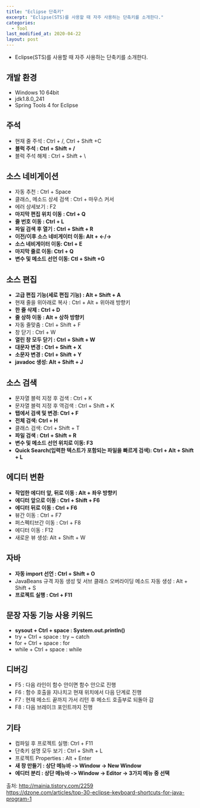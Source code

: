 ```yaml
---
title: "Eclipse 단축키"
excerpt: "Eclipse(STS)를 사용할 때 자주 사용하는 단축키를 소개한다."
categories:
  - Tool
last_modified_at: 2020-04-22
layout: post
---
```

- Eclipse(STS)를 사용할 때 자주 사용하는 단축키를 소개한다.


## 개발 환경
- Windows 10 64bit
- jdk1.8.0_241
- Spring Tools 4 for Eclipse



## 주석
- 현재 줄 주석 : Ctrl + /, Ctrl + Shift +C
- **블럭 주석 : Ctrl + Shift + /**
- 블럭 주석 해제 : Ctrl + Shift + \



## 소스 네비게이션
- 자동 추천 : Ctrl + Space
- 클래스, 메소드 상세 검색 : Ctrl + 마우스 커서
- 에러 상세보기 : F2
- **마지막 편집 위치 이동 : Ctrl + Q**
- **줄 번호 이동 : Ctrl + L**
- **파일 검색 후 열기 : Ctrl + Shift + R**
- **이전/이후 소스 네비게이터 이동: Alt + ←/→**
- **소스 네비게이터 이동: Ctrl + E**
- **마지막 줄로 이동: Ctrl + Q**
- **변수 및 메소드 선언 이동: Ctl + Shift  +G**



## 소스 편집
- **고급 편집 기능(세로 편집 기능) : Alt + Shift + A**
- 현재 줄을 위아래로 복사 : Ctrl + Alt + 위아래 방향키
- **한 줄 삭제 : Ctrl + D**
- **줄 상하 이동 : Alt + 상하 방향키**
- 자동 줄맞춤 : Ctrl + Shift + F
- 창 닫기 : Ctrl + W
- **열린 창 모두 닫기 : Ctrl + Shift + W**
- **대문자 변경 : Ctrl + Shift + X**
- **소문자 변경 : Ctrl + Shift + Y**
- **javadoc 생성: Alt + Shift + J**



## 소스 검색
- 문자열 블럭 지정 후 검색 : Ctrl + K
- 문자열 블럭 지정 후 역검색 : Ctrl + Shift + K
- **탭에서 검색 및 변경: Ctrl + F**
- **전체 검색: Ctrl + H**
- 클래스 검색: Ctrl + Shift + T
- **파일 검색 : Ctrl + Shift + R**
- **변수 및 메소드 선언 위치로 이동: F3**
- **Quick Search(입력한 텍스트가 포함되는 파일을 빠르게 검색): Ctrl + Alt + Shift + L**



## 에디터 변환
- **작업한 에디터 앞, 뒤로 이동 : Alt + 좌우 방향키**
- **에디터 앞으로 이동 : Ctrl + Shift + F6**
- **에디터 뒤로 이동 : Ctrl +  F6**
- 뷰간 이동 : Ctrl + F7
- 퍼스펙티브간 이동 : Ctrl + F8
- 에디터 이동 : F12
- 새로운 뷰 생성: Alt + Shift + W



## 자바
- **자동 import 선언 : Ctrl + Shift + O**
- JavaBeans 규격 자동 생성 및 서브 클래스 오버라이딩 메소드 자동 생성  : Alt + Shift + S
- **프로젝트 실행 : Ctrl + F11**



## 문장 자동 기능 사용 키워드
- **sysout + Ctrl + space : System.out.println()**
- try  + Ctrl + space : try ~ catch
- for  + Ctrl + space : for
- while  + Ctrl + space : while



## 디버깅
- F5 : 다음 라인이 함수 안이면 함수 안으로 진행
- F6 : 함수 호출을 지나치고 현재 위치에서 다음 단계로 진행
- F7 : 현재 메소드 끝까지 가서 리턴 후 메소드 호출부로 되돌아 감
- F8 : 다음 브레이크 포인트까지 진행



## 기타
- 컴파일 후 프로젝트 실행: Ctrl + F11
- 단축키 설명 모두 보기 : Ctrl + Shift + L
- 프로젝트 Properties : Alt + Enter
- **새 창 만들기 :  상단 메뉴바 -> Window -> New Window**
- **에디터 분리 : 상단 메뉴바 -> Window -> Editor -> 3가지 메뉴 중 선택**

출처: <http://mainia.tistory.com/2259> <br>
<https://dzone.com/articles/top-30-eclipse-keyboard-shortcuts-for-java-program-1>
